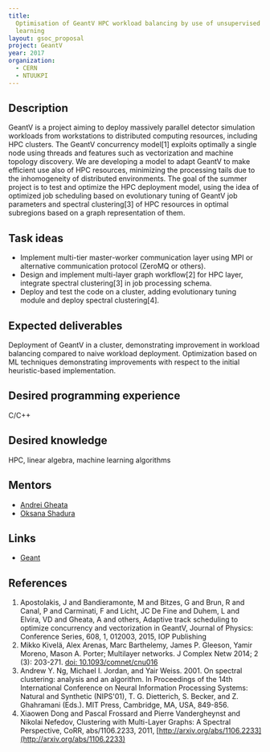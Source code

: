 ```yaml
---
title:
  Optimisation of GeantV HPC workload balancing by use of unsupervised machine
  learning
layout: gsoc_proposal
project: GeantV
year: 2017
organization:
  - CERN
  - NTUUKPI
---
```


## Description

GeantV is a project aiming to deploy massively parallel detector simulation
workloads from workstations to distributed computing resources, including HPC
clusters. The GeantV concurrency model[1] exploits optimally a single node using
threads and features such as vectorization and machine topology discovery. We
are developing a model to adapt GeantV to make efficient use also of HPC
resources, minimizing the processing tails due to the inhomogeneity of
distributed environments. The goal of the summer project is to test and optimize
the HPC deployment model, using the idea of optimized job scheduling based on
evolutionary tuning of GeantV job parameters and spectral clustering[3] of HPC
resources in optimal subregions based on a graph representation of them.

## Task ideas

- Implement multi-tier master-worker communication layer using MPI or
  alternative communication protocol (ZeroMQ or others).
- Design and implement multi-layer graph workflow[2] for HPC layer, integrate
  spectral clustering[3] in job processing schema.
- Deploy and test the code on a cluster, adding evolutionary tuning module and
  deploy spectral clustering[4].

## Expected deliverables

Deployment of GeantV in a cluster, demonstrating improvement in workload
balancing compared to naive workload deployment. Optimization based on ML
techniques demonstrating improvements with respect to the initial
heuristic-based implementation.

## Desired programming experience

C/C++

## Desired knowledge

HPC, linear algebra, machine learning algorithms

## Mentors

- [Andrei Gheata](mailto:andrei.gheata@cern.ch)
- [Oksana Shadura](mailto:oksana.shadura@cern.ch)

## Links

- [Geant](http://geant.web.cern.ch)

## References

1. Apostolakis, J and Bandieramonte, M and Bitzes, G and Brun, R and Canal, P
   and Carminati, F and Licht, JC De Fine and Duhem, L and Elvira, VD and
   Gheata, A and others, Adaptive track scheduling to optimize concurrency and
   vectorization in GeantV, Journal of Physics: Conference Series, 608, 1,
   012003, 2015, IOP Publishing
2. Mikko Kivelä, Alex Arenas, Marc Barthelemy, James P. Gleeson, Yamir Moreno,
   Mason A. Porter; Multilayer networks. J Complex Netw 2014; 2 (3): 203-271.
   [doi: 10.1093/comnet/cnu016](https://doi.org/10.1093/comnet/cnu016)
3. Andrew Y. Ng, Michael I. Jordan, and Yair Weiss. 2001. On spectral
   clustering: analysis and an algorithm. In Proceedings of the 14th
   International Conference on Neural Information Processing Systems: Natural
   and Synthetic (NIPS'01), T. G. Dietterich, S. Becker, and Z. Ghahramani
   (Eds.). MIT Press, Cambridge, MA, USA, 849-856.
4. Xiaowen Dong and Pascal Frossard and Pierre Vandergheynst and Nikolai
   Nefedov, Clustering with Multi-Layer Graphs: A Spectral Perspective, CoRR,
   abs/1106.2233, 2011,
   [http://arxiv.org/abs/1106.2233](http://arxiv.org/abs/1106.2233)
